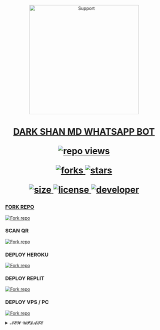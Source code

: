 </p>
<p align="center">
  <a href="https://youtube.com/@darkshanyt1">
    <img alt=Support height="350" src="https://telegra.ph/file/8c4247c94ad072eb079ff.jpg"> 
    </p>

<h1 align="center">    DARK SHAN MD WHATSAPP BOT

![repo views](https://hits.seeyoufarm.com/api/count/incr/badge.svg?url=https%3A%2F%2Fgithub.com%2Fkushansewmina2580%2FDARK-SHAN-MD&count_bg=%2379C83D&title_bg=%23555555&icon=gitpod.svg&icon_color=%23E7E7E7&title=Views&edge_flat=false)


![forks](https://img.shields.io/github/forks/Kushansewmina1234/DARK-SHAN-MD?label=Forks&style=social)
![stars](https://img.shields.io/github/stars/Kushansewmina1234/DARK-SHAN-MD?style=social)

![size](https://img.shields.io/github/repo-size/Kushansewmina1234/DARK-SHAN-MD?color=purple&label=Repo%20Size&style=plastic)
![license](https://img.shields.io/github/license/Kushansewmina1234/DARK-SHAN-MD?color=purple&label=License&style=plastic)
![developer](https://img.shields.io/static/v1?label=Author&message=DARK%20SHAN&color=purple&style=plastic)


### FORK REPO

<a href='https://github.com/kushansewmina1234/DARK-SHAN-MD/fork' target="_blank"><img alt='Fork repo' src='https://img.shields.io/badge/FORK REPO-black?style=for-the-badge&logo=github&logoColor=white'/></a>


### SCAN QR 

<a href='https://dark-shan-md-web-164179f4f27e.herokuapp.com/' target="_blank"><img alt='Fork repo' src='https://img.shields.io/badge/SCAN QR OR PAIRING CODE-brown?style=for-the-badge&logo=opencv&logoColor=white'/></a>

### DEPLOY HEROKU

<a href='https://dashboard.heroku.com/new?template=https://github.com/kushansewmina1234/DARK-SHAN-MD' target="_blank"><img alt='Fork repo' src='https://img.shields.io/badge/DEPLOY HEROKU-purple?style=for-the-badge&logo=heroku&logoColor=white'/></a>

### DEPLOY REPLIT


<a href='https://replit.com/~' target="_blank"><img alt='Fork repo' src='https://img.shields.io/badge/DEPLOY REPLIT-orange?style=for-the-badge&logo=replit&logoColor=white'/></a>

### DEPLOY VPS / PC



<a href='temp/deploy-on-vps.md' target="_blank"><img alt='Fork repo' src='https://img.shields.io/badge/DEPLOY VPS/PC-silver?style=for-the-badge&logo=google&logoColor=white'/></a>







<details close>
<summary>𝓝𝓔𝓦 𝓤𝓟𝓓𝓐𝓣𝓔</summary>

<br>

add `removebg2` cmd   time 11:43   :   date 13/03/2024



fix `spotifydl`  time 16:07   :   date 16/03/2024

  </details>  
